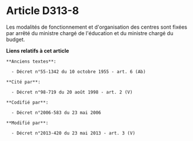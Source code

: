 # Article D313-8

Les modalités de fonctionnement et d'organisation des centres sont fixées par arrêté du ministre chargé de l'éducation et du
ministre chargé du budget.

**Liens relatifs à cet article**

	**Anciens textes**:

	  - Décret n°55-1342 du 10 octobre 1955 - art. 6 (Ab)

	**Cité par**:

	  - Décret n°98-719 du 20 août 1998 - art. 2 (V)

	**Codifié par**:

	  - Décret n°2006-583 du 23 mai 2006

	**Modifié par**:

	  - Décret n°2013-420 du 23 mai 2013 - art. 3 (V)
